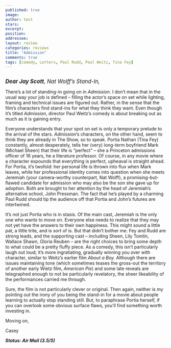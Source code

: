 ```yaml
---
published: true
image:
author: test 
stars: 
excerpt: 
position: 
addressee: 
layout: review
categories: reviews
title: "Admission"
comments: true
tags: [comedy, Letters, Paul Rudd, Paul Weitz, Tina Fey]
---
```

<div><p><p class="Body1"><span class="full-image-block ssNonEditable"><span><a href="/letters/2013/3/24/amission.html"><img src="http://static.squarespace.com/static/5005f6bcc4aa41161b33e89e/5329cf1fe4b07c068ebf74de/5329cf1fe4b07c068ebf77f8/1364100356074/admission.jpg" alt="" /></a></span></span><br /><p class="Body1"><span style="font-size:120%;"><strong><em>Dear Jay Scott</em></strong><em>, Nat Wolff&#8217;s Stand-In,</em></span><br /><p class="Body1">There&#8217;s a lot of standing-in going on in <em>Admission</em>. I don&#8217;t mean that in the usual way your job is defined &ndash; filling the actor&rsquo;s space on set while lighting, framing and technical issues are figured out. Rather, in the sense that the film&#8217;s characters find stand-ins for what they think they want.  Even though it&#8217;s titled <em>Admission</em>, director Paul Weitz&#8217;s comedy is about breaking out as much as it is gaining entry.<br /><p class="Body1">Everyone understands that your spot on set is only a temporary prelude to the arrival of the stars. <em>Admission</em>&#8217;s characters, on the other hand, seem to think they are already in The Show, so to speak. Portia Nathan (Tina Fey) constantly, almost desperately, tells her (very) long-term boyfriend Mark (Michael Sheen) that their life is &#8220;perfect&#8221; &ndash; she a Princeton admissions officer of 16 years, he a literature professor. Of course, in any movie where a character expounds that everything is perfect, upheaval is straight ahead. For Portia, it&rsquo;s twofold: her personal life is thrown into flux when Mark leaves, while her professional identity comes into question when she meets Jeremiah (your camera-worthy counterpart, Nat Wolff), a promising-but-flawed candidate for admission who may also be the son she gave up for adoption. Both are brought to her attention by the head of Jeremiah&rsquo;s alternative school, John Pressman. The fact that he&rsquo;s played by a charming Paul Rudd should tip the audience off that Portia and John&rsquo;s futures are intertwined.<br /><p class="Body1">It&rsquo;s not just Portia who is in stasis. Of the main cast, Jeremiah is the only one who wants to move on. Everyone else needs to realize that they may not yet have the answers to their own happiness. This might sound a little pat, a little trite, and is sort of is. But that didn&rsquo;t bother me. Fey and Rudd are strong leads, and the supporting cast &ndash; including Sheen, Lily Tomlin, Wallace Shawn, Gloria Reuben &ndash; are the right choices to bring some depth to what could be a pretty fluffy piece. As a comedy, this isn&rsquo;t particularly laugh out loud; it&rsquo;s more ingratiating, gradually winning you over with character, similar to Weitz&rsquo;s earlier film <em>About a Boy.</em> Although there are issues maintaining tone (which sometimes teases the gross-out the territory of another early Wietz film, <em>American Pie</em>) and some late reveals are telegraphed enough to not be particularly revelatory, the sheer likeability of the performances carried me through.<br /><p class="Body1">Sure, the film is not particularly clever or original. Then again, neither is my pointing out the irony of you being the stand-in for a movie about people learning to actually stop standing still. But, to paraphrase Portia herself, if you can overlook some obvious surface flaws, you&rsquo;ll find something worth investing in. <br /><p class="Body1">Moving on,<br /><p class="Body1">Casey<strong><em> </em></strong><br /><p class="Body1"><strong><em>Status: Air Mail (3.5/5)</em></strong><strong><em></em></strong></p></div>
